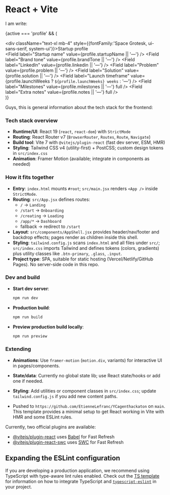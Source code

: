 # React + Vite


I am write:


 {active === 'profile' && (
            <div className="glass rounded-2xl p-6 md:p-8">
              <div className="text-xl mb-4" style={{fontFamily:'Space Grotesk, ui-sans-serif, system-ui'}}>Startup profile</div>
              <div className="grid md:grid-cols-2 gap-4 text-sm">
                <Field label="Startup name" value={profile.startupName || '—'} />
                <Field label="Brand tone" value={profile.brandTone || '—'} />
                <Field label="LinkedIn" value={profile.linkedin || '—'} />
                <Field label="Problem" value={profile.problem || '—'} />
                <Field label="Solution" value={profile.solution || '—'} />
                <Field label="Launch timeframe" value={profile.launchWeeks ? `${profile.launchWeeks} weeks` : '—'} />
                <Field label="Milestones" value={profile.milestones || '—'} full />
                <Field label="Extra notes" value={profile.notes || '—'} full />
              </div>
            </div>
          )}


          
Guys, this is general information about the tech stack for the frontend:

### Tech stack overview
- **Runtime/UI**: React 19 (`react`, `react-dom`) with `StrictMode`
- **Routing**: React Router v7 (`BrowserRouter`, `Routes`, `Route`, `Navigate`)
- **Build tool**: Vite 7 with `@vitejs/plugin-react` (fast dev server, ESM, HMR)
- **Styling**: Tailwind CSS v4 (utility-first) + PostCSS; custom design tokens in `src/index.css`
- **Animation**: Framer Motion (available; integrate in components as needed)

### How it fits together
- **Entry**: `index.html` mounts `#root`; `src/main.jsx` renders `<App />` inside `StrictMode`.
- **Routing**: `src/App.jsx` defines routes:
  - `/` → `Landing`
  - `/start` → `Onboarding`
  - `/creating` → `Loading`
  - `/app/*` → `Dashboard`
  - fallback → redirect to `/start`
- **Layout**: `src/components/AppShell.jsx` provides header/nav/footer and backdrop effects; pages render as children inside this shell.
- **Styling**: `tailwind.config.js` scans `index.html` and all files under `src/`; `src/index.css` imports Tailwind and defines tokens (colors, gradients) plus utility classes like `.btn-primary`, `.glass`, `.input`.
- **Project type**: SPA, suitable for static hosting (Vercel/Netlify/GitHub Pages). No server-side code in this repo.

### Dev and build
- **Start dev server**:
  ```bash
  npm run dev
  ```
- **Production build**:
  ```bash
  npm run build
  ```
- **Preview production build locally**:
  ```bash
  npm run preview
  ```

### Extending
- **Animations**: Use `framer-motion` (`motion.div`, variants) for interactive UI in pages/components.
- **State/data**: Currently no global state lib; use React state/hooks or add one if needed.
- **Styling**: Add utilities or component classes in `src/index.css`; update `tailwind.config.js` if you add new content paths.

- Pushed to `https://github.com/EtienneLefranc/YCagenthackaton` on `main`.
This template provides a minimal setup to get React working in Vite with HMR and some ESLint rules.

Currently, two official plugins are available:

- [@vitejs/plugin-react](https://github.com/vitejs/vite-plugin-react/blob/main/packages/plugin-react) uses [Babel](https://babeljs.io/) for Fast Refresh
- [@vitejs/plugin-react-swc](https://github.com/vitejs/vite-plugin-react/blob/main/packages/plugin-react-swc) uses [SWC](https://swc.rs/) for Fast Refresh

## Expanding the ESLint configuration

If you are developing a production application, we recommend using TypeScript with type-aware lint rules enabled. Check out the [TS template](https://github.com/vitejs/vite/tree/main/packages/create-vite/template-react-ts) for information on how to integrate TypeScript and [`typescript-eslint`](https://typescript-eslint.io) in your project.
